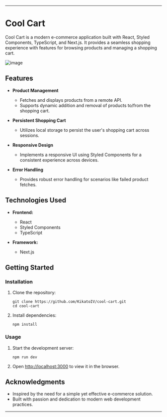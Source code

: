 
---

# Cool Cart

Cool Cart is a modern e-commerce application built with React, Styled Components, TypeScript, and Next.js. It provides a seamless shopping experience with features for browsing products and managing a shopping cart.

![image](https://github.com/KikatoIV/cool-cart/assets/39209669/33749af2-c1fc-4169-a78d-899722552215)

## Features

- **Product Management**
  - Fetches and displays products from a remote API.
  - Supports dynamic addition and removal of products to/from the shopping cart.
  
- **Persistent Shopping Cart**
  - Utilizes local storage to persist the user's shopping cart across sessions.
  
- **Responsive Design**
  - Implements a responsive UI using Styled Components for a consistent experience across devices.
  
- **Error Handling**
  - Provides robust error handling for scenarios like failed product fetches.

## Technologies Used

- **Frontend:**
  - React
  - Styled Components
  - TypeScript
  
- **Framework:**
  - Next.js
  
## Getting Started

### Installation

1. Clone the repository:

   ```
   git clone https://github.com/KikatoIV/cool-cart.git
   cd cool-cart
   ```

2. Install dependencies:

   ```
   npm install
   ```

### Usage

1. Start the development server:

   ```
   npm run dev
   ```

2. Open [http://localhost:3000](http://localhost:3000) to view it in the browser.

## Acknowledgments

- Inspired by the need for a simple yet effective e-commerce solution.
- Built with passion and dedication to modern web development practices.

---
